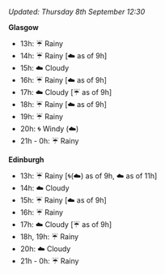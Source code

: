*Updated: Thursday 8th September 12:30*

**Glasgow**

* 13h: :umbrella: Rainy
* 14h: :umbrella: Rainy [:cloud: as of 9h]
* 15h: :cloud: Cloudy
* 16h: :umbrella: Rainy [:cloud: as of 9h]
* 17h: :cloud: Cloudy [:umbrella: as of 9h]
* 18h: :umbrella: Rainy [:cloud: as of 9h]
* 19h: :umbrella: Rainy
* 20h: :cyclone: Windy (:cloud:)
* 21h - 0h: :umbrella: Rainy

**Edinburgh**

* 13h: :umbrella: Rainy [:cyclone:(:cloud:) as of 9h, :cloud: as of 11h]
* 14h: :cloud: Cloudy
* 15h: :umbrella: Rainy [:cloud: as of 9h]
* 16h: :umbrella: Rainy
* 17h: :cloud: Cloudy [:umbrella: as of 9h]
* 18h, 19h: :umbrella: Rainy
* 20h: :cloud: Cloudy
* 21h - 0h: :umbrella: Rainy
